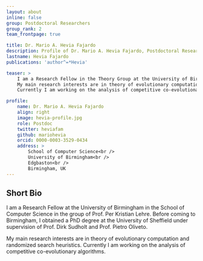 ```yaml
---
layout: about
inline: false
group: Postdoctoral Researchers
group_rank: 2
team_frontpage: true

title: Dr. Mario A. Hevia Fajardo
description: Profile of Dr. Mario A. Hevia Fajardo, Postdoctoral Researcher.
lastname: Hevia Fajardo
publications: 'author^=*Hevia'

teaser: >
    I am a Research Fellow in the Theory Group at the University of Birmingham in the School of Computer Science. 
    My main research interests are in theory of evolutionary computation and randomized search heuristics. 
    Currently I am working on the analysis of competitive co-evolutionary algorithms.

profile:
    name: Dr. Mario A. Hevia Fajardo
    align: right
    image: hevia-profile.jpg
    role: Postdoc
    twitter: heviafam
    github: mariohevia
    orcid: 0000-0003-3529-0434
    address: >
        School of Computer Science<br />
        University of Birmingham<br />
        Edgbaston<br />
        Birmingham, UK
---
```




## Short Bio

I am a Research Fellow at the University of Birmingham in the School of Computer Science in the group of Prof. Per Kristian Lehre. Before coming to Birmingham, I obtained a PhD degree at the University of Sheffield under supervision of Prof. Dirk Sudholt and Prof. Pietro Oliveto.

My main research interests are in theory of evolutionary computation and randomized search heuristics. Currently I am working on the analysis of competitive co-evolutionary algorithms.
